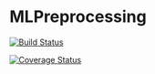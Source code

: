 # MLPreprocessing

[![Build Status](https://travis-ci.org/JuliaML/MLPreprocessing.jl.svg?branch=master)](https://travis-ci.org/JuliaML/MLPreprocessing.jl)

[![Coverage Status](https://coveralls.io/repos/JuliaML/MLPreprocessing.jl/badge.svg?branch=master&service=github)](https://coveralls.io/github/JuliaML/MLPreprocessing.jl?branch=master)

